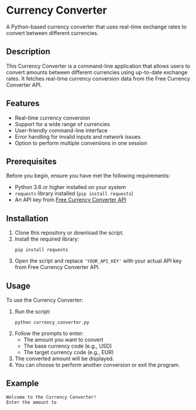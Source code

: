 # Currency Converter

A Python-based currency converter that uses real-time exchange rates to convert between different currencies.

## Description

This Currency Converter is a command-line application that allows users to convert amounts between different currencies using up-to-date exchange rates. It fetches real-time currency conversion data from the Free Currency Converter API.

## Features

- Real-time currency conversion
- Support for a wide range of currencies
- User-friendly command-line interface
- Error handling for invalid inputs and network issues
- Option to perform multiple conversions in one session

## Prerequisites

Before you begin, ensure you have met the following requirements:

- Python 3.6 or higher installed on your system
- `requests` library installed (`pip install requests`)
- An API key from [Free Currency Converter API](https://free.currencyconverterapi.com/)

## Installation

1. Clone this repository or download the script.
2. Install the required library:
   ```
   pip install requests
   ```
3. Open the script and replace `'YOUR_API_KEY'` with your actual API key from Free Currency Converter API.

## Usage

To use the Currency Converter:

1. Run the script:
   ```
   python currency_converter.py
   ```
2. Follow the prompts to enter:
   - The amount you want to convert
   - The base currency code (e.g., USD)
   - The target currency code (e.g., EUR)
3. The converted amount will be displayed.
4. You can choose to perform another conversion or exit the program.

## Example

```
Welcome to the Currency Converter!
Enter the amount to
```
